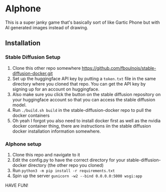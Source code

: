# AIphone

This is a super janky game that's basically sort of like Gartic Phone but with AI generated images instead of drawing.

## Installation
### Stable Diffusion Setup
1. Clone this other repo somewhere https://github.com/fboulnois/stable-diffusion-docker.git
2. Set up the huggingface API key by putting a `token.txt` file in the same directory where you cloned that repo. You can get the API key by signing up for an account on huggingface.
3. Also make sure you click the button on the stable diffusion repository on your huggingface account so that you can access the stable diffusion model.
4. Run `./build.sh build` in the stable-diffusion-docker repo to pull the docker containers
5. Oh yeah I forgot you also need to install docker first as well as the nvidia docker container thing, there are instructions iin the stable diffusion docker installation information somewhere.
### AIphone setup
1. Clone this repo and navigate to it
2. Edit the config.py to have the correct directory for your stable-diffusion-docker directory (the other repo you cloned)
3. Run `python3 -m pip install -r requirements.txt`
4. Spin up the server `gunicorn -w2 --bind 0.0.0.0:5000 wsgi:app`

HAVE FUN!
